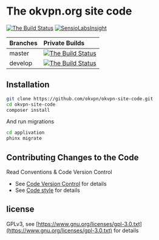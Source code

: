# The okvpn.org site code 

[![The Build Status](https://travis-ci.org/okvpn/okvpn-site-code.svg?branch=master)](https://travis-ci.org/okvpn/okvpn-site-code)  [![SensioLabsInsight](https://insight.sensiolabs.com/projects/61edaf5b-8b1d-4980-b354-d7217bc28849/mini.png)](https://insight.sensiolabs.com/projects/61edaf5b-8b1d-4980-b354-d7217bc28849)

| Branches      | Private Builds                                                                                                                                    |
| ------------- |:------------------------------------------------------------------------------------------------------------------------------------------------- |
| master        | [![The Build Status](https://fr1.jurk.xyz/Jurasikt/okvpn.org/badges/master/build.svg)](https://fr1.jurk.xyz/Jurasikt/okvpn.org/commits/master)    |
| develop       | [![The Build Status](https://fr1.jurk.xyz/Jurasikt/okvpn.org/badges/develop/build.svg)](https://fr1.jurk.xyz/Jurasikt/okvpn.org/commits/develop)  |


## Installation


```bash
git clone https://github.com/okvpn/okvpn-site-code.git
cd okvpn-site-code
composer install
```

And run migrations
```bash
cd applivation
phinx migrate
```

## Contributing Changes to the Code

Read Conventions & Code Version Control

* See [Code Version Control](doc/cvs.md) for details
* See [Code style](doc/code_style.md) for details

## license

GPLv3, see [https://www.gnu.org/licenses/gpl-3.0.txt](https://www.gnu.org/licenses/gpl-3.0.txt) for details